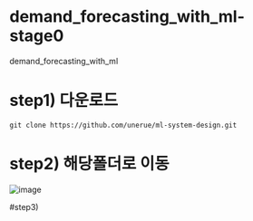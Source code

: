 # demand_forecasting_with_ml-stage0
demand_forecasting_with_ml


# step1) 다운로드
```console
git clone https://github.com/unerue/ml-system-design.git
```
# step2) 해당폴더로 이동
![image](https://github.com/creepereye1204/demand_forecasting_with_ml-stage0/assets/112455232/53cfde7d-f4b7-414c-893c-4b310c0d28d1)

#step3) 
